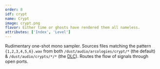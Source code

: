```yaml
---
order: 8
idf: crypt
name: Crypt
image: crypt.png
flavor: Either time or ghosts have rendered them all nameless.
attributes: ['Index', 'Level']
---
```

Rudimentary one-shot mono sampler. Sources files matching the pattern `{1,2,3,4,5,6}.wav` from both `/dust/audio/arcologies/crypt/*` (the default) & `/dust/audio/crypts/*/*` (the [DLC](https://github.com/northern-information/crypts)). Routes the flow of signals through open ports.